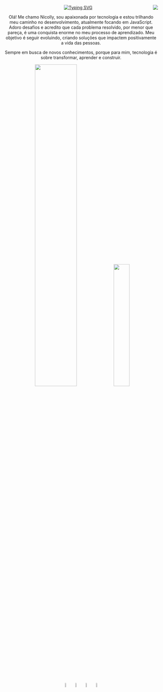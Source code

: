 <div align="center">

<img align="right" src="https://visitor-badge.laobi.icu/badge?page_id=salesp07.salesp07" />

<a href="https://git.io/typing-svg"><img src="https://readme-typing-svg.herokuapp.com?font=Fira+Code&size=22&pause=1000&color=1EFF1B&center=true&vCenter=true&width=430&height=200&lines=Hi+There%2C+I'm+Nicolly+Beatryz%2C;a+software+developer+from+Brazil" alt="Typing SVG" /></a>


Olá! Me chamo Nicolly, sou apaixonada por tecnologia e estou trilhando meu caminho no desenvolvimento, atualmente focando em JavaScript.
Adoro desafios e acredito que cada problema resolvido, por menor que pareça, é uma conquista enorme no meu processo de aprendizado.
Meu objetivo é seguir evoluindo, criando soluções que impactem positivamente a vida das pessoas. 

Sempre em busca de novos conhecimentos, porque para mim, tecnologia é sobre transformar, aprender e construir.
















<img width="52%" src="https://github-readme-stats.vercel.app/api?username=Nicolly20032003&theme=chartreuse-dark&show_icons=true" />
<img width="32%" src="https://github-readme-stats.vercel.app/api/top-langs/?username=Nicolly20032003&theme=chartreuse-dark&show_icons=true" />
</br>
<img width="6%"  src="https://cdn.jsdelivr.net/gh/devicons/devicon@latest/icons/javascript/javascript-original.svg" />
<img width="6%"  src="https://cdn.jsdelivr.net/gh/devicons/devicon@latest/icons/html5/html5-original.svg" />
<img width="6%"  src="https://cdn.jsdelivr.net/gh/devicons/devicon@latest/icons/css3/css3-original.svg" />
<img width="6%"  src="https://cdn.jsdelivr.net/gh/devicons/devicon@latest/icons/java/java-original.svg" />

</div>
          
